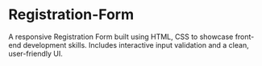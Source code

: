 # Registration-Form
A responsive Registration Form built using HTML, CSS to showcase front-end development skills. Includes interactive input validation and a clean, user-friendly UI.
